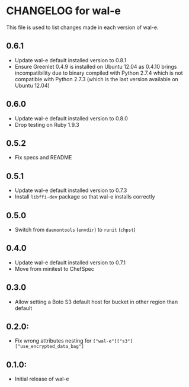# CHANGELOG for wal-e

This file is used to list changes made in each version of wal-e.

## 0.6.1

* Update wal-e default installed version to 0.8.1
* Ensure Greenlet 0.4.9 is installed on Ubuntu 12.04 as 0.4.10 brings
  incompatibility due to binary compiled with Python 2.7.4 which is not
  compatible with Python 2.7.3 (which is the last version available on
  Ubuntu 12.04)

## 0.6.0

* Update wal-e default installed version to 0.8.0
* Drop testing on Ruby 1.9.3

## 0.5.2

* Fix specs and README

## 0.5.1

* Update wal-e default installed version to 0.7.3
* Install `libffi-dev` package so that wal-e installs correctly

## 0.5.0

* Switch from `daemontools` (`envdir`) to `runit` (`chpst`)

## 0.4.0

* Update wal-e default installed version to 0.7.1
* Move from minitest to ChefSpec

## 0.3.0

* Allow setting a Boto S3 default host for bucket in other region than default

## 0.2.0:

* Fix wrong attributes nesting for `["wal-e"]["s3"]["use_encrypted_data_bag"]`

## 0.1.0:

* Initial release of wal-e
